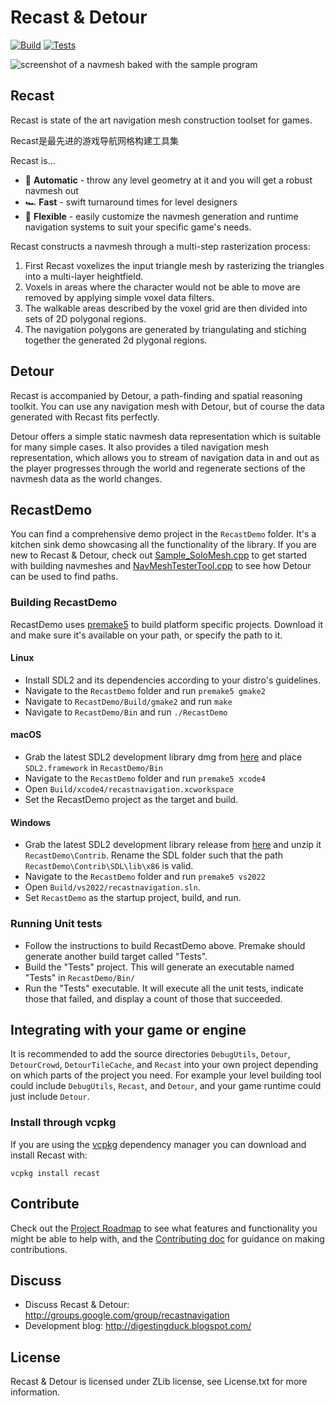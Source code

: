 
Recast & Detour
===============

[![Build](https://github.com/recastnavigation/recastnavigation/actions/workflows/Build.yaml/badge.svg)](https://github.com/recastnavigation/recastnavigation/actions/workflows/Build.yaml)
[![Tests](https://github.com/recastnavigation/recastnavigation/actions/workflows/Tests.yaml/badge.svg)](https://github.com/recastnavigation/recastnavigation/actions/workflows/Tests.yaml)

![screenshot of a navmesh baked with the sample program](/Docs/Images/screenshot.png)

## Recast

Recast is state of the art navigation mesh construction toolset for games.

Recast是最先进的游戏导航网格构建工具集

Recast is...
* 🤖 **Automatic** - throw any level geometry at it and you will get a robust navmesh out
* 🏎️ **Fast** - swift turnaround times for level designers
* 🧘 **Flexible** - easily customize the navmesh generation and runtime navigation systems to suit your specific game's needs.

Recast constructs a navmesh through a multi-step rasterization process:

1. First Recast voxelizes the input triangle mesh by rasterizing the triangles into a multi-layer heightfield. 
2. Voxels in areas where the character would not be able to move are removed by applying simple voxel data filters.
3. The walkable areas described by the voxel grid are then divided into sets of 2D polygonal regions.
4. The navigation polygons are generated by triangulating and stiching together the generated 2d plygonal regions.

## Detour

Recast is accompanied by Detour, a path-finding and spatial reasoning toolkit. You can use any navigation mesh with Detour, but of course the data generated with Recast fits perfectly.

Detour offers a simple static navmesh data representation which is suitable for many simple cases.  It also provides a tiled navigation mesh representation, which allows you to stream of navigation data in and out as the player progresses through the world and regenerate sections of the navmesh data as the world changes.

## RecastDemo

You can find a comprehensive demo project in the `RecastDemo` folder. It's a kitchen sink demo showcasing all the functionality of the library. If you are new to Recast & Detour, check out [Sample_SoloMesh.cpp](/RecastDemo/Source/Sample_SoloMesh.cpp) to get started with building navmeshes and [NavMeshTesterTool.cpp](/RecastDemo/Source/NavMeshTesterTool.cpp) to see how Detour can be used to find paths.

### Building RecastDemo

RecastDemo uses [premake5](http://premake.github.io/) to build platform specific projects. Download it and make sure it's available on your path, or specify the path to it.

#### Linux

- Install SDL2 and its dependencies according to your distro's guidelines.
- Navigate to the `RecastDemo` folder and run `premake5 gmake2`
- Navigate to `RecastDemo/Build/gmake2` and run `make`
- Navigate to `RecastDemo/Bin` and run `./RecastDemo`

#### macOS

- Grab the latest SDL2 development library dmg from [here](https://github.com/libsdl-org/SDL) and place `SDL2.framework` in `RecastDemo/Bin`
- Navigate to the `RecastDemo` folder and run `premake5 xcode4`
- Open `Build/xcode4/recastnavigation.xcworkspace`
- Set the RecastDemo project as the target and build.

#### Windows

- Grab the latest SDL2 development library release from [here](https://github.com/libsdl-org/SDL) and unzip it `RecastDemo\Contrib`.  Rename the SDL folder such that the path `RecastDemo\Contrib\SDL\lib\x86` is valid.
- Navigate to the `RecastDemo` folder and run `premake5 vs2022`
- Open `Build/vs2022/recastnavigation.sln`.
- Set `RecastDemo` as the startup project, build, and run.

### Running Unit tests

- Follow the instructions to build RecastDemo above.  Premake should generate another build target called "Tests".
- Build the "Tests" project.  This will generate an executable named "Tests" in `RecastDemo/Bin/`
- Run the "Tests" executable.  It will execute all the unit tests, indicate those that failed, and display a count of those that succeeded.

## Integrating with your game or engine

It is recommended to add the source directories `DebugUtils`, `Detour`, `DetourCrowd`, `DetourTileCache`, and `Recast` into your own project depending on which parts of the project you need. For example your level building tool could include `DebugUtils`, `Recast`, and `Detour`, and your game runtime could just include `Detour`.

### Install through vcpkg

If you are using the [vcpkg](https://github.com/Microsoft/vcpkg/) dependency manager you can download and install Recast with:

```
vcpkg install recast
```

## Contribute

Check out the [Project Roadmap](Roadmap.md) to see what features and functionality you might be able to help with, and the [Contributing doc](CONTRIBUTING.md) for guidance on making contributions.

## Discuss

- Discuss Recast & Detour: http://groups.google.com/group/recastnavigation
- Development blog: http://digestingduck.blogspot.com/

## License

Recast & Detour is licensed under ZLib license, see License.txt for more information.
